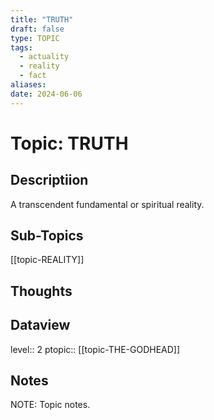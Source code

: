 ```yaml
---
title: "TRUTH"
draft: false
type: TOPIC
tags:
  - actuality
  - reality
  - fact
aliases: 
date: 2024-06-06
---
```

# Topic: TRUTH
## Descriptiion
A transcendent fundamental or spiritual reality.

## Sub-Topics
[[topic-REALITY]]


## Thoughts


## Dataview
level:: 2
ptopic:: [[topic-THE-GODHEAD]]

## Notes
NOTE: Topic notes.